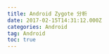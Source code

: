 ```yaml
---
title: Android Zygote 分析
date: 2017-02-15T14:31:12.000Z
categories: Android
tag: Android
toc: true
---
```

